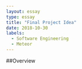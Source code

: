 ```yaml
---
layout: essay
type: essay
title: "Final Project Idea"
date: 2018-10-30
labels:
  - Software Engineering
  - Meteor
---
```


##Overview
